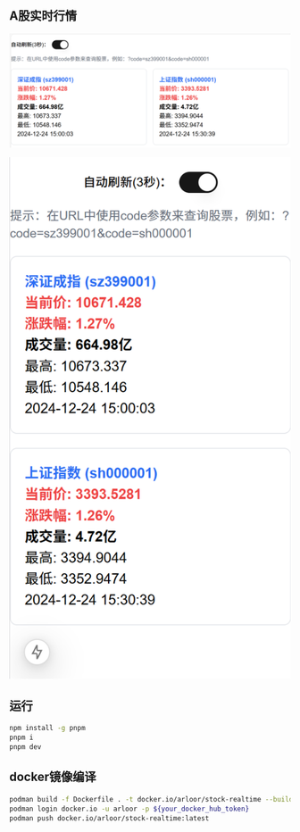 ## A股实时行情

![alt text](image.png)

![alt text](image-1.png)

## 运行

```bash
npm install -g pnpm
pnpm i
pnpm dev
```

## docker镜像编译

```bash
podman build -f Dockerfile . -t docker.io/arloor/stock-realtime --build-arg=PORT=9999 --network host #podman的命令会使用系统代理来拉取node modules和下载alpine的apk包
podman login docker.io -u arloor -p ${your_docker_hub_token}
podman push docker.io/arloor/stock-realtime:latest
```